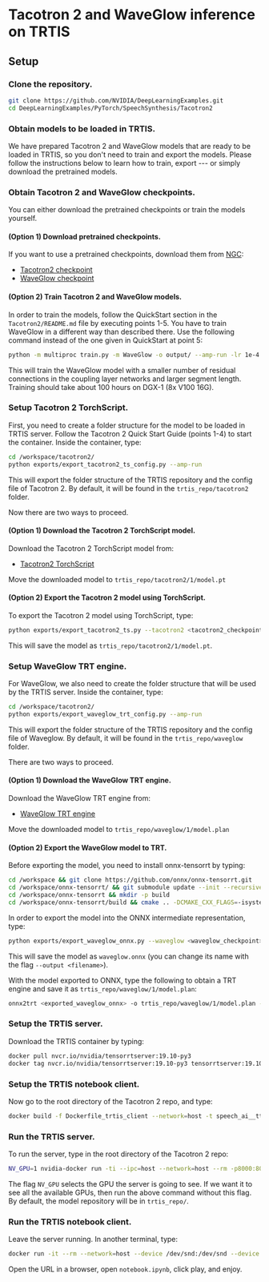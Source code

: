 
# Tacotron 2 and WaveGlow inference on TRTIS

## Setup

### Clone the repository.
```bash
git clone https://github.com/NVIDIA/DeepLearningExamples.git
cd DeepLearningExamples/PyTorch/SpeechSynthesis/Tacotron2
```

### Obtain models to be loaded in TRTIS.

We have prepared Tacotron 2 and WaveGlow models that are ready to be loaded in TRTIS,
so you don't need to train and export the models. Please follow the instructions 
below to learn how to train, export --- or simply download the pretrained models. 

### Obtain Tacotron 2 and WaveGlow checkpoints.

You can either download the pretrained checkpoints or train the models yourself.

#### (Option 1) Download pretrained checkpoints.

If you want to use a pretrained checkpoints, download them from [NGC](https://ngc.nvidia.com/catalog/models):

- [Tacotron2 checkpoint](https://ngc.nvidia.com/models/nvidia:tacotron2pyt_fp16)
- [WaveGlow checkpoint](https://ngc.nvidia.com/models/nvidia:waveglow256pyt_fp16)


#### (Option 2) Train Tacotron 2 and WaveGlow models.

In order to train the models, follow the QuickStart section in the `Tacotron2/README.md`
file by executing points 1-5. You have to train WaveGlow in a different way than described there. Use
the following command instead of the one given in QuickStart at point 5:

```bash
python -m multiproc train.py -m WaveGlow -o output/ --amp-run -lr 1e-4 --epochs 2001 --wn-channels 256 -bs 12 --segment-length 16000 --weight-decay 0 --grad-clip-thresh 65504.0 --cudnn-benchmark --cudnn-enabled --log-file output/nvlog.json
```

This will train the WaveGlow model with a smaller number of residual connections
in the coupling layer networks and larger segment length. Training should take 
about 100 hours on DGX-1 (8x V100 16G).

### Setup Tacotron 2 TorchScript.

First, you need to create a folder structure for the model to be loaded in TRTIS server.
Follow the Tacotron 2 Quick Start Guide (points 1-4) to start the container.
Inside the container, type:
```bash
cd /workspace/tacotron2/
python exports/export_tacotron2_ts_config.py --amp-run
```

This will export the folder structure of the TRTIS repository and the config file of Tacotron 2. 
By default, it will be found in the `trtis_repo/tacotron2` folder.

Now there are two ways to proceed.

#### (Option 1) Download the Tacotron 2 TorchScript model.

Download the Tacotron 2 TorchScript model from:
- [Tacotron2 TorchScript](https://ngc.nvidia.com/models/nvidia:tacotron2pyt_jit_fp16)

Move the downloaded model to `trtis_repo/tacotron2/1/model.pt`

#### (Option 2) Export the Tacotron 2 model using TorchScript.

To export the Tacotron 2 model using TorchScript, type:
```bash
python exports/export_tacotron2_ts.py --tacotron2 <tacotron2_checkpoint> -o trtis_repo/tacotron2/1/model.pt --amp-run
```

This will save the model as ``trtis_repo/tacotron2/1/model.pt``.

### Setup WaveGlow TRT engine.

For WaveGlow, we also need to create the folder structure that will be used by the TRTIS server. 
Inside the container, type:
```bash
cd /workspace/tacotron2/
python exports/export_waveglow_trt_config.py --amp-run
```

This will export the folder structure of the TRTIS repository and the config file of Waveglow. 
By default, it will be found in the `trtis_repo/waveglow` folder.

There are two ways to proceed. 

#### (Option 1) Download the WaveGlow TRT engine.

Download the WaveGlow TRT engine from:
- [WaveGlow TRT engine](https://ngc.nvidia.com/models/nvidia:waveglow256pyt_trt_fp16)

Move the downloaded model to `trtis_repo/waveglow/1/model.plan`

#### (Option 2) Export the WaveGlow model to TRT.

Before exporting the model, you need to install onnx-tensorrt by typing:
```bash
cd /workspace && git clone https://github.com/onnx/onnx-tensorrt.git
cd /workspace/onnx-tensorrt/ && git submodule update --init --recursive
cd /workspace/onnx-tensorrt && mkdir -p build
cd /workspace/onnx-tensorrt/build && cmake .. -DCMAKE_CXX_FLAGS=-isystem\ /usr/local/cuda/include && make -j12 && make install
```

In order to export the model into the ONNX intermediate representation, type:

```bash
python exports/export_waveglow_onnx.py --waveglow <waveglow_checkpoint> --wn-channels 256 --amp-run
```

This will save the model as `waveglow.onnx` (you can change its name with the flag `--output <filename>`).

With the model exported to ONNX, type the following to obtain a TRT engine and save it as `trtis_repo/waveglow/1/model.plan`:

```bash
onnx2trt <exported_waveglow_onnx> -o trtis_repo/waveglow/1/model.plan -b 1 -w 8589934592
```

### Setup the TRTIS server.

Download the TRTIS container by typing:
```bash
docker pull nvcr.io/nvidia/tensorrtserver:19.10-py3
docker tag nvcr.io/nvidia/tensorrtserver:19.10-py3 tensorrtserver:19.10
```

### Setup the TRTIS notebook client.

Now go to the root directory of the Tacotron 2 repo, and type: 

```bash
docker build -f Dockerfile_trtis_client --network=host -t speech_ai__tts_only:demo .
```

### Run the TRTIS server.

To run the server, type in the root directory of the Tacotron 2 repo:
```bash
NV_GPU=1 nvidia-docker run -ti --ipc=host --network=host --rm -p8000:8000 -p8001:8001 -v $PWD/trtis_repo/:/models tensorrtserver:19.10 trtserver --model-store=/models --log-verbose 1
```

The flag `NV_GPU` selects the GPU the server is going to see. If we want it to see all the available GPUs, then run the above command without this flag.
By default, the model repository will be in `trtis_repo/`.

### Run the TRTIS notebook client.

Leave the server running. In another terminal, type:
```bash
docker run -it --rm --network=host --device /dev/snd:/dev/snd --device /dev/usb:/dev/usb speech_ai__tts_only:demo bash ./run_this.sh
```

Open the URL in a browser, open `notebook.ipynb`, click play, and enjoy.
